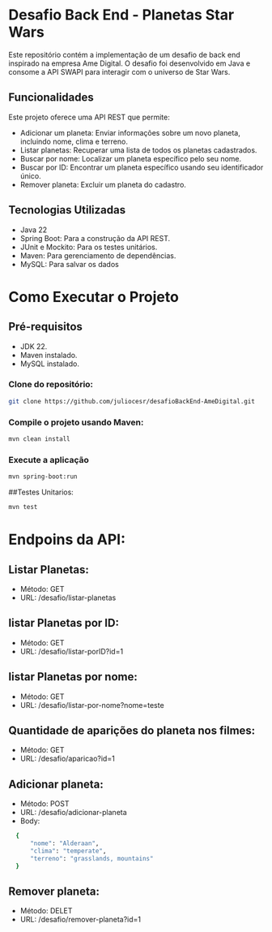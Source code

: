 # Desafio Back End - Planetas Star Wars
Este repositório contém a implementação de um desafio de back end inspirado na empresa Ame Digital. O desafio foi desenvolvido em Java e consome a API SWAPI para interagir com o universo de Star Wars.

## Funcionalidades
Este projeto oferece uma API REST que permite:

* Adicionar um planeta: Enviar informações sobre um novo planeta, incluindo nome, clima e terreno.
* Listar planetas: Recuperar uma lista de todos os planetas cadastrados.
* Buscar por nome: Localizar um planeta específico pelo seu nome.
* Buscar por ID: Encontrar um planeta específico usando seu identificador único.
* Remover planeta: Excluir um planeta do cadastro.
## Tecnologias Utilizadas
* Java 22 <br>
* Spring Boot: Para a construção da API REST. <br>
* JUnit e Mockito: Para os testes unitários. <br>
* Maven: Para gerenciamento de dependências. <br>
* MySQL: Para salvar os dados

# Como Executar o Projeto
## Pré-requisitos
* JDK 22.
* Maven instalado.
* MySQL instalado.
### Clone do repositório:
 ```bash
 git clone https://github.com/juliocesr/desafioBackEnd-AmeDigital.git
 ```
### Compile o projeto usando Maven:
 ```bash
 mvn clean install
 ```
### Execute a aplicação
```bash
mvn spring-boot:run
 ```
##Testes Unitarios:
```bash
mvn test
 ```

# Endpoins da API:
## Listar Planetas:
* Método: GET
* URL: /desafio/listar-planetas
  
## listar Planetas por ID:
* Método: GET
* URL: /desafio/listar-porID?id=1

## listar Planetas por nome:
* Método: GET
* URL: /desafio/listar-por-nome?nome=teste

## Quantidade de aparições do planeta nos filmes:
* Método: GET
* URL: /desafio/aparicao?id=1

## Adicionar planeta:
* Método: POST
* URL: /desafio/adicionar-planeta
* Body:
```bash
  {
      "nome": "Alderaan",
      "clima": "temperate",
      "terreno": "grasslands, mountains"
  }
```


## Remover planeta:
* Método: DELET
* URL: /desafio/remover-planeta?id=1












